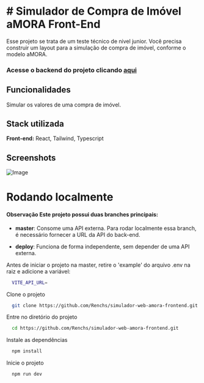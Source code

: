 # # Simulador de Compra de Imóvel aMORA Front-End

Esse projeto se trata de um teste técnico de nivel junior. Você precisa construir um layout para a simulação de compra de imóvel, conforme o modelo aMORA.

### Acesse o backend do projeto clicando [aqui](https://github.com/Renchs/simulador-web-amora-backend)

## Funcionalidades

Simular os valores de uma compra de imóvel.

## Stack utilizada

**Front-end:** React, Tailwind, Typescript

## Screenshots

![Image](https://github.com/user-attachments/assets/224faa11-42f0-4642-bcfe-d7e1d2324513)

# Rodando localmente

#### Observação Este projeto possui duas branches principais:
- **master**: Consome uma API externa. Para rodar localmente essa branch, é necessário fornecer a URL da API do back-end.

- **deploy**: Funciona de forma independente, sem depender de uma API externa.


Antes de iniciar o projeto na master, retire o 'example' do arquivo .env na raiz e adicione a variável:

```bash
  VITE_API_URL= 
```

Clone o projeto

```bash
  git clone https://github.com/Renchs/simulador-web-amora-frontend.git
```

Entre no diretório do projeto
```bash
  cd https://github.com/Renchs/simulador-web-amora-frontend.git
```

Instale as dependências

```bash
  npm install
```



Inicie o projeto

```bash
  npm run dev
```
